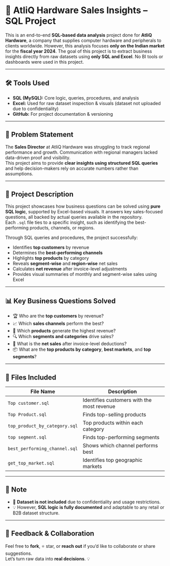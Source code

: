 # 🧠 AtliQ Hardware Sales Insights – SQL Project

This is an end-to-end **SQL-based data analysis** project done for **AtliQ Hardware**, a company that supplies computer hardware and peripherals to clients worldwide. However, this analysis focuses **only on the Indian market** for the **fiscal year 2024**. The goal of this project is to extract business insights directly from raw datasets using **only SQL and Excel**. No BI tools or dashboards were used in this project.

---

## 🛠️ Tools Used

- **SQL (MySQL):** Core logic, queries, procedures, and analysis  
- **Excel:** Used for raw dataset inspection & visuals (dataset not uploaded due to confidentiality)  
- **GitHub:** For project documentation & versioning  

---

## 🎯 Problem Statement

The **Sales Director** at AtliQ Hardware was struggling to track regional performance and growth. Communication with regional managers lacked data-driven proof and visibility.  
This project aims to provide **clear insights using structured SQL queries** and help decision-makers rely on accurate numbers rather than assumptions.

---

## 📌 Project Description

This project showcases how business questions can be solved using **pure SQL logic**, supported by Excel-based visuals. It answers key sales-focused questions, all backed by actual queries available in the repository.  
Each `.sql` file ties to a specific insight, such as identifying the best-performing products, channels, or regions.  

Through SQL queries and procedures, the project successfully:
- Identifies **top customers** by revenue
- Determines the **best-performing channels**
- Highlights **top products** by category
- Reveals **segment-wise** and **region-wise** net sales
- Calculates **net revenue** after invoice-level adjustments
- Provides visual summaries of monthly and segment-wise sales using Excel

---

## 📊 Key Business Questions Solved

- 🏆 Who are the **top customers** by revenue?
- 📈 Which **sales channels** perform the best?
- 💸 Which **products** generate the highest revenue?
- 🔍 Which **segments and categories** drive sales?
- 🧮 What is the **net sales** after invoice-level deductions?
- 📦 What are the **top products by category**, **best markets**, and **top segments**?

---

## 📁 Files Included

| File Name                    | Description                                 |
|-----------------------------|---------------------------------------------|
| `Top customer.sql`          | Identifies customers with the most revenue  |
| `Top Product.sql`           | Finds top-selling products                  |
| `top_product_by_category.sql` | Top products within each category         |
| `top segment.sql`           | Finds top-performing segments               |
| `best_performing_channel.sql` | Shows which channel performs best        |
| `get_top_market.sql`        | Identifies top geographic markets           |

---

## 🚫 Note

- 📌 **Dataset is not included** due to confidentiality and usage restrictions.  
- 💡 However, **SQL logic is fully documented** and adaptable to any retail or B2B dataset structure.

---

## 💬 Feedback & Collaboration

Feel free to **fork**, ⭐ star, or **reach out** if you’d like to collaborate or share suggestions.  
Let’s turn raw data into **real decisions**. 💡
